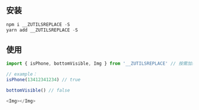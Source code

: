 ## 安装

```javascript
npm i __ZUTILSREPLACE -S
yarn add __ZUTILSREPLACE -S
```

## 使用

```javascript
import { isPhone, bottomVisible, Img } from '__ZUTILSREPLACE' // 按需加载

// example：
isPhone(13412341234) // true

bottomVisible() // false

<Img></Img>
```